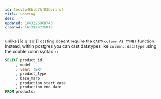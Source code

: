 ```yaml
---
id: 5ecv2p48blb7hf03bprirsf
title: Casting
desc: ''
updated: 1643226968743
created: 1643226735015
---
```



unlike [[s.q.tsql]] casting doesnt require the `CAST(column AS TYPE)` function. Instead, within postgres you can cast datatypes like `column::datatype` using the double colon syntax `::`

```sql
SELECT product_id
     , model
     , year::TEXT
     , product_type
     , base_msrp
     , production_start_date
     , production_end_date
FROM products;
```
